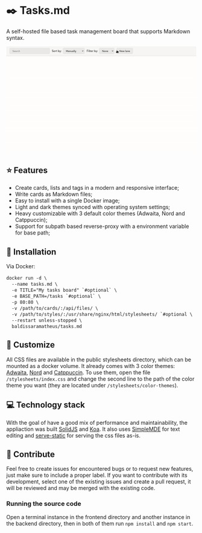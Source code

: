 # ✒️ Tasks.md
A self-hosted file based task management board that supports Markdown syntax.

![Demonstration](./public/example.gif)

## ⭐ Features
- Create cards, lists and tags in a modern and responsive interface;
- Write cards as Markdown files;
- Easy to install with a single Docker image;
- Light and dark themes synced with operating system settings;
- Heavy customizable with 3 default color themes (Adwaita, Nord and Catppuccin);
- Support for subpath based reverse-proxy with a environment variable for base path;

## 🐋 Installation
Via Docker:
```
docker run -d \
  --name tasks.md \
  -e TITLE="My tasks board" `#optional` \
  -e BASE_PATH=/tasks `#optional` \
  -p 80:80 \
  -v /path/to/cards/:/api/files/ \
  -v /path/to/styles/:/usr/share/nginx/html/stylesheets/ `#optional \
  --restart unless-stopped \
  baldissaramatheus/tasks.md
```
## 🎨 Customize
All CSS files are available in the public stylesheets directory, which can be mounted as a docker volume. It already comes with 3 color themes: [Adwaita](https://gnome.pages.gitlab.gnome.org/libadwaita/doc/main/named-colors.html), [Nord](https://www.nordtheme.com/) and [Catppuccin](https://github.com/catppuccin/catppuccin). To use them, open the file `/stylesheets/index.css` and change the second line to the path of the color theme you want (they are located under `/stylesheets/color-themes`).

## 💻 Technology stack
With the goal of have a good mix of performance and maintainability, the appliaction was built [SolidJS](https://github.com/solidjs/solid) and [Koa](https://github.com/koajs/koa). It also uses [SimpleMDE](https://github.com/sparksuite/simplemde-markdown-editor) for text editing and [serve-static](https://github.com/expressjs/serve-static) for serving the css files as-is.

## 🔨 Contribute
Feel free to create issues for encountered bugs or to request new features, just make sure to include a proper label. If you want to contribute with its development, select one of the existing issues and create a pull request, it will be reviewed and may be merged with the existing code. 

### Running the source code
Open a terminal instance in the frontend directory and another instance in the backend directory, then in both of them run `npm install` and `npm start`.

